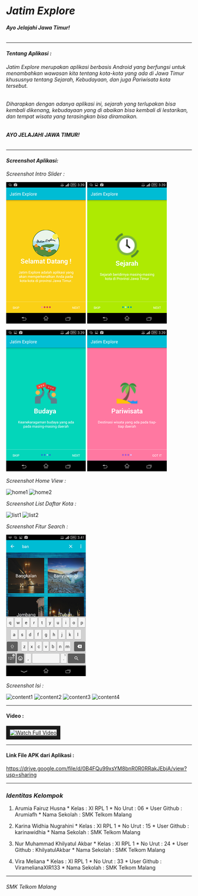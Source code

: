 # *__Jatim Explore__*
###### *__Ayo Jelajahi Jawa Timur!__*

-------------------------------------------------------
#### *Tentang Aplikasi :*
###### *Jatim Explore merupakan aplikasi berbasis Android yang berfungsi untuk menambahkan wawasan kita tentang kota-kota yang ada di Jawa Timur khususnya tentang Sejarah, Kebudayaan, dan juga Pariwisata kota tersebut.*
###### *Diharapkan dengan adanya aplikasi ini, sejarah yang terlupakan bisa kembali dikenang, kebudayaan yang di abaikan bisa kembali di lestarikan, dan tempat wisata yang terasingkan bisa diramaikan.*
###### *__AYO JELAJAHI JAWA TIMUR!__*
-------------------------------------------------------
#### *Screenshot Aplikasi:*

*Screenshot Intro Slider :*

![Ss1](https://github.com/Arumiafh/JatimExplore/blob/master/1.png)
![Ss2](https://github.com/Arumiafh/JatimExplore/blob/master/2.png)

![Ss3](https://github.com/Arumiafh/JatimExplore/blob/master/3.png)
![Ss4](https://github.com/Arumiafh/JatimExplore/blob/master/4.png)


*Screenshot Home View :*

![home1](https://cloud.githubusercontent.com/assets/22127632/20957153/a35d1e34-bc80-11e6-915b-4871b8e20f3b.jpg)
![home2](https://cloud.githubusercontent.com/assets/22127632/20957155/a363c680-bc80-11e6-84c0-712fdc2f95db.jpg)


*Screenshot List Daftar Kota :*

![list1](https://cloud.githubusercontent.com/assets/22127632/20957154/a35daa0c-bc80-11e6-8071-31d9f9a893cf.jpg)
![list2](https://cloud.githubusercontent.com/assets/22127632/20957148/a2faf786-bc80-11e6-83d1-ad2c8e175421.jpg)

*Screenshot Fitur Search :*

![Ss9](https://github.com/Arumiafh/JatimExplore/blob/master/10.png)


*Screenshot Isi :*

![content1](https://cloud.githubusercontent.com/assets/22127632/20957149/a327dd82-bc80-11e6-925b-14775da731be.jpg)
![content2](https://cloud.githubusercontent.com/assets/22127632/20957150/a32ced36-bc80-11e6-93d6-2cc7b0451cd0.jpg)
![content3](https://cloud.githubusercontent.com/assets/22127632/20957151/a35a1928-bc80-11e6-847a-7536f45e7752.jpg)
![content4](https://cloud.githubusercontent.com/assets/22127632/20957152/a35b62d8-bc80-11e6-9bee-4597f1aff16d.jpg)







-------------------------------------------------------

#### Video :

<a href="https://youtu.be/oi4BPi0KtOI
" target="_blank"><img src="https://img.youtu.be/oi4BPi0KtOI.jpg" 
alt="Watch Full Video" width="640" height="480" border="10" /></a>


-------------------------------------------------------

#### Link File APK dari Aplikasi :

https://drive.google.com/file/d/0B4FQu99xsYM8bnR0R0RRakJEbjA/view?usp=sharing

-------------------------------------------------------

### *Identitas Kelompok* 
  1. Arumia Fairuz Husna
    * Kelas         : XI RPL 1
    * No Urut       : 06
    * User Github   : Arumiafh
    * Nama Sekolah  : SMK Telkom Malang
  
  2. Karina Widhia Nugrahini 
    * Kelas         : XI RPL 1
    * No Urut       : 15
    * User Github   : karinawidhia 
    * Nama Sekolah  : SMK Telkom Malang
  
  3. Nur Muhammad Khilyatul Akbar
    * Kelas         : XI RPL 1
    * No Urut       : 24
    * User Github   : KhilyatulAkbar
    * Nama Sekolah  : SMK Telkom Malang
  
  4. Vira Meliana
    * Kelas         : XI RPL 1
    * No Urut       : 33
    * User Github   : ViramelianaXIR133
    * Nama Sekolah  : SMK Telkom Malang
  
-------------------------------------------------------

###### *SMK Telkom Malang*

